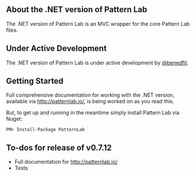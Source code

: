 ## About the .NET version of Pattern Lab

The .NET version of Pattern Lab is an MVC wrapper for the core Pattern Lab files.

## Under Active Development

The .NET version of Pattern Lab is under active development by [@benedfit](https://twitter.com/benedfit).

## Getting Started

Full comprehensive documentation for working with the .NET version, available via http://patternlab.io/, is being worked on as you read this. 

But, to get up and running in the meantime simply install Pattern Lab via Nuget:

```
PM> Install-Package PatternLab
```

## To-dos for release of v0.7.12

* Full documentation for http://patternlab.io/
* Tests